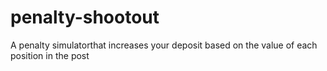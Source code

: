 # penalty-shootout
A penalty simulatorthat increases your deposit based on the value of each position in the post 

